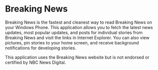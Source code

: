 Breaking News
=============

Breaking News is the fastest and cleanest way to read Breaking News on your Windows Phone. This application allows you to fetch the latest news updates, most popular updates, and posts for individual stories from Breaking News and visit the links in Internet Explorer. You can also view pictures, pin stories to your home screen, and receive background notifications for developing stories.

This application uses the Breaking News website but is not endorsed or certified by NBC News Digital.
